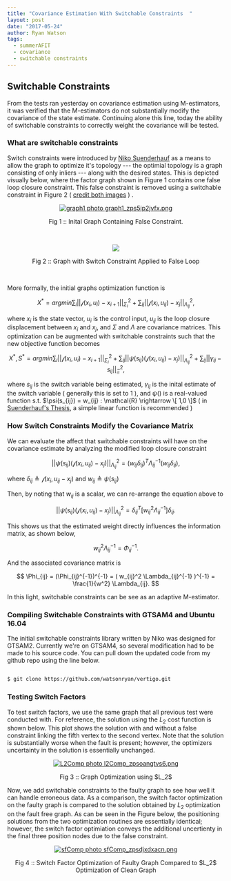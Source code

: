 ```yaml
---
title: "Covariance Estimation With Switchable Constraints  "
layout: post
date: "2017-05-24"
author: Ryan Watson 
tags:
  - summerAFIT
  - covariance
  - switchable constraints
---
```


## Switchable Constraints 

From the tests ran yesterday on covariance estimation using M-estimators, it was verified that the M-estimators do not substantially modify the covariance of the state estimate. Continuing alone this line, today the ability of switchable constraints to correctly weight the covariance will be tested.   

### What are switchable constraints 

Switch constraints were introduced by [Niko Suenderhauf](https://wiki.qut.edu.au/display/cyphy/Niko+Suenderhauf) as a means to allow the graph to optimize it's topology --- the optimial topology is a graph consisting of only inliers --- along with the desired states. This is depicted visually below, where the factor graph shown in Figure 1 contains one false loop closure constraint. This false constraint is removed using a switchable constraint in Figure 2 ( [credit both images](http://www.qucosa.de/fileadmin/data/qucosa/documents/8644/Dissertation_Niko_Suenderhauf.pdf) ) .  


<p align="center">
<a href="https://lh3.googleusercontent.com/5AueZa7_A9dKKskrqmhwHNj3-8407pHnX0CGGMx0D4dXvl2jnxtykfxOoSTU3REiwjGGQ-sw0O0XLsc3d6gQELyKpJSkit31V4d9dvw4Okzn6hl0oWnkDszGBqOJanJqP0M9N9Qzvw=w454-h62-no" target="_blank"><img src="https://lh3.googleusercontent.com/5AueZa7_A9dKKskrqmhwHNj3-8407pHnX0CGGMx0D4dXvl2jnxtykfxOoSTU3REiwjGGQ-sw0O0XLsc3d6gQELyKpJSkit31V4d9dvw4Okzn6hl0oWnkDszGBqOJanJqP0M9N9Qzvw=w454-h62-no" border="0" alt="graph1 photo graph1_zps5ip2jvfx.png"/></a>
</p>
<p align="center">
Fig 1 :: Inital Graph Containing False Constraint. 
</p>
<br>


<p align="center">
<a href="https://lh3.googleusercontent.com/1ez1WQtJnwc8r3zM9d7ICsYCnbRQrARckLme5mlfw38Y2wcdIp04EgMasWvpx9PzsUo8MtMaDc1sOQJz4W4TeWYs15LqlpDcwartBUdhwuXpNKhZjmb4lHO3A6HPezULsIJIwRIW3g=w445-h134-no" target="_blank"><img src="https://lh3.googleusercontent.com/1ez1WQtJnwc8r3zM9d7ICsYCnbRQrARckLme5mlfw38Y2wcdIp04EgMasWvpx9PzsUo8MtMaDc1sOQJz4W4TeWYs15LqlpDcwartBUdhwuXpNKhZjmb4lHO3A6HPezULsIJIwRIW3g=w445-h134-no"/></a>
</p>
<p align="center">
Fig 2 :: Graph with Switch Constraint Applied to False Loop 
</p>
<br>


More formally, the initial graphs optimization function is 

$$ X^* = argmin \sum_i || \mathcal{f}(x_i,u_i) - x_{i+1} ||_{\Sigma_i}^2 + \sum_{ij} || \mathcal{f}(x_i,u_{ij}) - x_j ||_{\Lambda_{ij}}^2 , $$

where $x_i$ is the state vector, $u_i$ is the control input, $u_{ij}$ is the loop closure displacement between $x_i$ and $x_j$, and $\Sigma$ and $\Lambda$ are covariance matrices. This optimization can be augmented with switchable constraints such that the new objective function becomes 


$$ X^*,S^* = argmin \sum_i || \mathcal{f}(x_i,u_i) - x_{i+1} ||_{\Sigma_i}^2 + \sum_{ij} || \psi(s_{ij}) (\mathcal{f}(x_i,u_{ij}) - x_j) ||_{\Lambda_{ij}}^2  + \sum_{ij} || \gamma_{ij} - s_{ij} ||_{\Xi}^{2}, $$


where $s_{ij}$ is the switch variable being estimated, $\gamma_{ij}$ is the inital estimate of the switch variable ( generally this is set to 1 ), and $\psi()$ is a real-valued function s.t. $\psi(s_{ij}) = w_{ij} : \mathcal{R} \rightarrow \[ 1,0 \]$ ( in [Suenderhauf's Thesis](http://www.qucosa.de/fileadmin/data/qucosa/documents/8644/Dissertation_Niko_Suenderhauf.pdf), a simple linear function is recommended )


### How Switch Constraints Modify the Covariance Matrix 


We can evaluate the affect that switchable constraints will have on the covariance estimate by analyzing the modified loop closure constraint

$$ || \psi(s_{ij}) (\mathcal{f}(x_i,u_{ij}) - x_j) ||_{\Lambda_{ij}}^2 = (w_{ij}\delta_{ij})^T \Lambda^{-1}_{ij}  (w_{ij}\delta_{ij}), $$ 


where $\delta_{ij} \triangleq \mathcal{f}(x_i,u_{ij} - x_j)$ and $w_{ij} \triangleq \psi(s_{ij})$ 

Then, by noting that $w_{ij}$ is a scalar, we can re-arrange the equation above to

$$ || \psi(s_{ij}) (\mathcal{f}(x_i,u_{ij}) - x_j) ||_{\Lambda_{ij}}^2 = \delta_{ij}^T [ w_{ij}^2 \Lambda_{ij}^{-1}]\delta_{ij}. $$ 


This shows us that the estimated weight directly influences the information matrix, as shown below, 

$$ w^2_{ij} \Lambda_{ij}^{-1} = \Phi_{ij}^{-1}. $$

And the associated covariance matrix is 

$$ \Phi_{ij} = (\Phi_{ij}^{-1})^{-1} = ( w_{ij}^2 \Lambda_{ij}^{-1} )^{-1} = \frac{1}{w^2} \Lambda_{ij}. $$


In this light, switchable constraints can be see as an adaptive M-estimator.


### Compiling Switchable Constraints with GTSAM4 and Ubuntu 16.04

The initial switchable constraints library written by Niko was designed for GTSAM2. Currently we're on GTSAM4, so several modification had to be made to his source code. You can pull down the updated code from my github repo using the line below.

```bash 

$ git clone https://github.com/watsonryan/vertigo.git

```


### Testing Switch Factors 

To test switch factors, we use the same graph that all previous test were conducted with. For reference, the solution using the $L_2$ cost function is shown below. This plot shows the solution with and without a false constraint linking the fifth vertex to the second vertex. Note that the solution is substantially worse when the fault is present; however, the optimizers uncertainty in the solution is essentially unchanged.


<p align='center'>
<a href="https://lh3.googleusercontent.com/txtEO8SrcADIdBw9gAOvRrNN6iMrrrsJ1K16Lsduy82ONOHkSKOH1D61p-HjJcAU9ZuHx1xiF6dRGxWNwUQW-uQHYcRYon-TgvA9j6EifdeCaTEqBF97K95UYkCxaoZSdfGPO7EOoA=w630-h312-nono" target="_blank"><img src="https://lh3.googleusercontent.com/txtEO8SrcADIdBw9gAOvRrNN6iMrrrsJ1K16Lsduy82ONOHkSKOH1D61p-HjJcAU9ZuHx1xiF6dRGxWNwUQW-uQHYcRYon-TgvA9j6EifdeCaTEqBF97K95UYkCxaoZSdfGPO7EOoA=w630-h312-no" border="0" alt="L2Comp photo l2Comp_zpsoangtvs6.png"/></a>
</p>
<p align='center'>
Fig 3 :: Graph Optimization using $L_2$ 
</p>


Now, we add switchable constraints to the faulty graph to see how well it can handle erroneous data. As a comparison, the switch factor optimization on the faulty graph is compared to the solution obtained by $L_2$ optimization on the fault free graph. As can be seen in the Figure below, the positioning solutions from the two optimization routines are essentially identical; however, the switch factor optimiation conveys the additional uncertienty in the final three position nodes due to the false constraint. 


<p align='center'>
<a href="https://lh3.googleusercontent.com/U4MAlNDsnM4I1me2y3L3SEn60yM16uiaqABxIDSqzg5V5mlrXnfUYMOJrVUbsMOCxnDrE1_dQs7BZXi78OqXMTokVZCWFp67nNwaU1TNHC67ZyhK_R1wB6D3Kar_7EmwBYm8VVZlKw=w630-h331-no" target="_blank"><img src="https://lh3.googleusercontent.com/U4MAlNDsnM4I1me2y3L3SEn60yM16uiaqABxIDSqzg5V5mlrXnfUYMOJrVUbsMOCxnDrE1_dQs7BZXi78OqXMTokVZCWFp67nNwaU1TNHC67ZyhK_R1wB6D3Kar_7EmwBYm8VVZlKw=w630-h331-no" border="0" alt="sfComp photo sfComp_zpsdjxdxacn.png"/></a>
</p>
<p align='center'>
Fig 4 :: Switch Factor Optimization of Faulty Graph Compared to $L_2$ Optimization of Clean Graph
</p>
